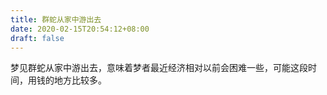 ```yaml
---
title: 群蛇从家中游出去
date: 2020-02-15T20:54:12+08:00
draft: false
---
```


梦见群蛇从家中游出去，意味着梦者最近经济相对以前会困难一些，可能这段时间，用钱的地方比较多。

